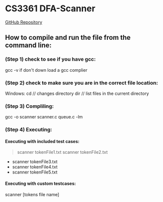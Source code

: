 # CS3361 DFA-Scanner
[GitHub Repository](https://github.com/stephencdevaney/CS3361_ProgLang_Scanner.git)



## How to compile and run the file from the command line:
### (Step 1) check to see if you have gcc:
gcc -v
if don't down load a gcc complier

### (Step 2) check to make sure you are in the correct file location:
Windows:
cd // changes directory
dir // list files in the current directory


### (Step 3) Compliling:
gcc -o scanner scanner.c queue.c -lm

### (Step 4) Executing:
#### Executing with included test cases:
> scanner tokenFile1.txt
> scanner tokenFile2.txt
* scanner tokenFile3.txt
* scanner tokenFile4.txt
* scanner tokenFile5.txt


#### Executing with custom testcases:
scanner [tokens file name]

